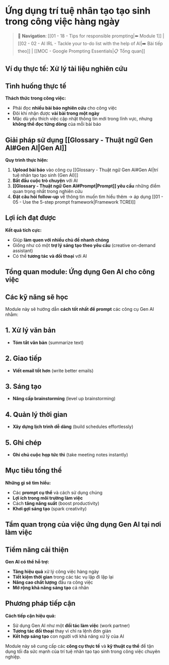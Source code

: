 # Ứng dụng trí tuệ nhân tạo tạo sinh trong công việc hàng ngày

> 🔗 **Navigation**: [[01 - 18 - Tips for responsible prompting|⬅️ Module 1]] | [[02 - 02 - AI IRL - Tackle your to-do list with the help of AI|➡️ Bài tiếp theo]] | [[MOC - Google Prompting Essentials|📋 Tổng quan]]

## Ví dụ thực tế: Xử lý tài liệu nghiên cứu

## Tình huống thực tế

**Thách thức trong công việc:**

- Phải đọc **nhiều bài báo nghiên cứu** cho công việc
- Đôi khi nhận được **vài bài trong một ngày**
- Mặc dù yêu thích việc cập nhật thông tin mới trong lĩnh vực, nhưng **không thể đọc từng dòng** của mỗi bài báo

## Giải pháp sử dụng [[Glossary - Thuật ngữ Gen AI#Gen AI|Gen AI]]

**Quy trình thực hiện:**

1. **Upload bài báo** vào công cụ [[Glossary - Thuật ngữ Gen AI#Gen AI|trí tuệ nhân tạo tạo sinh (Gen AI)]]
2. **Bắt đầu cuộc trò chuyện** với AI
3. **[[Glossary - Thuật ngữ Gen AI#Prompt|Prompt]] yêu cầu** những điểm quan trọng nhất trong nghiên cứu
4. **Đặt câu hỏi follow-up** về thông tin muốn tìm hiểu thêm → áp dụng [[01 - 05 - Use the 5-step prompt framework|Framework TCREI]]

## Lợi ích đạt được

**Kết quả tích cực:**

- Giúp **làm quen với nhiều chủ đề nhanh chóng**
- Giống như có một **trợ lý sáng tạo theo yêu cầu** (creative on-demand assistant)
- Có thể **tương tác và đối thoại** với AI

## Tổng quan module: Ứng dụng Gen AI cho công việc

## Các kỹ năng sẽ học

Module này sẽ hướng dẫn **cách tốt nhất để prompt** các công cụ Gen AI nhằm:

## 1. Xử lý văn bản

- **Tóm tắt văn bản** (summarize text)

## 2. Giao tiếp

- **Viết email tốt hơn** (write better emails)

## 3. Sáng tạo

- **Nâng cấp brainstorming** (level up brainstorming)

## 4. Quản lý thời gian

- **Xây dựng lịch trình dễ dàng** (build schedules effortlessly)

## 5. Ghi chép

- **Ghi chú cuộc họp tức thì** (take meeting notes instantly)

## Mục tiêu tổng thể

**Những gì sẽ tìm hiểu:**

- Các **prompt cụ thể** và cách sử dụng chúng
- **Lợi ích trong môi trường làm việc**
- Cách **tăng năng suất** (boost productivity)
- **Khơi gợi sáng tạo** (spark creativity)

## Tầm quan trọng của việc ứng dụng Gen AI tại nơi làm việc

## Tiềm năng cải thiện

**Gen AI có thể hỗ trợ:**

- **Tăng hiệu quả** xử lý công việc hàng ngày
- **Tiết kiệm thời gian** trong các tác vụ lặp đi lặp lại
- **Nâng cao chất lượng** đầu ra công việc
- **Mở rộng khả năng sáng tạo** cá nhân

## Phương pháp tiếp cận

**Cách tiếp cận hiệu quả:**

- Sử dụng Gen AI như một **đối tác làm việc** (work partner)
- **Tương tác đối thoại** thay vì chỉ ra lệnh đơn giản
- **Kết hợp sáng tạo** con người với khả năng xử lý của AI

Module này sẽ cung cấp các **công cụ thực tế** và **kỹ thuật cụ thể** để tận dụng tối đa sức mạnh của trí tuệ nhân tạo tạo sinh trong công việc chuyên nghiệp.

